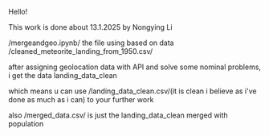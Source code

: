Hello!


This work is done about 13.1.2025 by Nongying Li


/mergeandgeo.ipynb/ the file using based on data /cleaned_meteorite_landing_from_1950.csv/

after assigning geolocation data with API and solve some nominal problems, i get the data landing_data_clean

which means u can use /landing_data_clean.csv/(it is clean i believe as i've done as much as i can) to your further work


also /merged_data.csv/ is just the landing_data_clean merged with population
